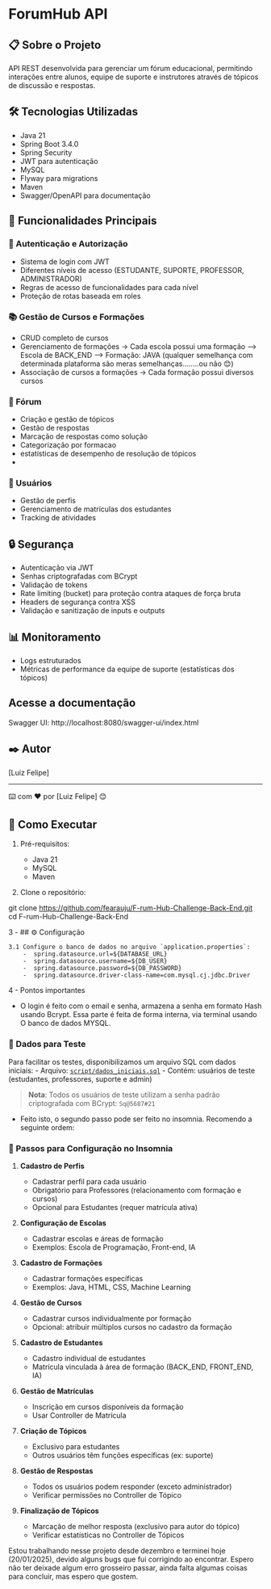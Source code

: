 # ForumHub API

## 📋 Sobre o Projeto
API REST desenvolvida para gerenciar um fórum educacional, permitindo interações entre alunos, equipe de suporte e instrutores através de tópicos de discussão e respostas.

## 🛠️ Tecnologias Utilizadas
- Java 21
- Spring Boot 3.4.0
- Spring Security
- JWT para autenticação
- MySQL
- Flyway para migrations
- Maven
- Swagger/OpenAPI para documentação

## 🔑 Funcionalidades Principais

### 👤 Autenticação e Autorização
- Sistema de login com JWT
- Diferentes níveis de acesso (ESTUDANTE, SUPORTE, PROFESSOR, ADMINISTRADOR)
- Regras de acesso de funcionalidades para cada nível
- Proteção de rotas baseada em roles

### 📚 Gestão de Cursos e Formações
- CRUD completo de cursos
- Gerenciamento de formações -> Cada escola possui uma formação --> Escola de BACK_END --> Formação: JAVA (qualquer semelhança com determinada plataforma são meras semelhanças........ou não 😊)
- Associação de cursos a formações -> Cada formação possui diversos cursos 

### 💬 Fórum
- Criação e gestão de tópicos
- Gestão de respostas
- Marcação de respostas como solução
- Categorização por formacao
- estatísticas de desempenho de resolução de tópicos
- 

### 👥 Usuários
- Gestão de perfis
- Gerenciamento de matrículas dos estudantes
- Tracking de atividades

## 🔒 Segurança
- Autenticação via JWT
- Senhas criptografadas com BCrypt
- Validação de tokens
- Rate limiting (bucket) para proteção contra ataques de força bruta
- Headers de segurança contra XSS
- Validação e sanitização de inputs e outputs

## 📊 Monitoramento
- Logs estruturados
- Métricas de performance da equipe de suporte (estatísticas dos tópicos)



## Acesse a documentação
Swagger UI: http://localhost:8080/swagger-ui/index.html

## ✒️ Autor
[Luiz Felipe]

---

⌨️ com ❤️ por [Luiz Felipe] 😊

## 🚀 Como Executar

1. Pré-requisitos:
   - Java 21
   - MySQL
   - Maven

2. Clone o repositório:

git clone https://github.com/fearauju/F-rum-Hub-Challenge-Back-End.git
cd F-rum-Hub-Challenge-Back-End

3 - ## ⚙️ Configuração

    3.1 Configure o banco de dados no arquivo `application.properties`:
        -  spring.datasource.url=${DATABASE_URL}
        -  spring.datasource.username=${DB_USER}
        -  spring.datasource.password=${DB_PASSWORD}
        -  spring.datasource.driver-class-name=com.mysql.cj.jdbc.Driver



4 - Pontos importantes

- O login é feito com o email e senha, armazena a senha em formato Hash usando Bcrypt. Essa parte é feita de forma interna, via terminal usando O
banco de dados MYSQL.

### 🔑 Dados para Teste

Para facilitar os testes, disponibilizamos um arquivo SQL com dados iniciais:
    - Arquivo:  [`script/dados_iniciais.sql`](script/dados_iniciais.sql)
    - Contém: usuários de teste (estudantes, professores, suporte e admin)

> **Nota**: Todos os usuários de teste utilizam a senha padrão criptografada com BCrypt: `Sq@5687#21`



- Feito isto, o segundo passo pode ser feito no insomnia. Recomendo a seguinte ordem:


### 📝 Passos para Configuração no Insomnia

1. **Cadastro de Perfis**
   - Cadastrar perfil para cada usuário
   - Obrigatório para Professores (relacionamento com formação e cursos)
   - Opcional para Estudantes (requer matrícula ativa)

2. **Configuração de Escolas**
   - Cadastrar escolas e áreas de formação
   - Exemplos: Escola de Programação, Front-end, IA

3. **Cadastro de Formações**
   - Cadastrar formações específicas
   - Exemplos: Java, HTML, CSS, Machine Learning

4. **Gestão de Cursos**
   - Cadastrar cursos individualmente por formação
   - Opcional: atribuir múltiplos cursos no cadastro da formação

5. **Cadastro de Estudantes**
   - Cadastro individual de estudantes
   - Matrícula vinculada à área de formação (BACK_END, FRONT_END, IA)

6. **Gestão de Matrículas**
   - Inscrição em cursos disponíveis da formação
   - Usar Controller de Matrícula

7. **Criação de Tópicos**
   - Exclusivo para estudantes
   - Outros usuários têm funções específicas (ex: suporte)

8. **Gestão de Respostas**
   - Todos os usuários podem responder (exceto administrador)
   - Verificar permissões no Controller de Tópico

9. **Finalização de Tópicos**
   - Marcação de melhor resposta (exclusivo para autor do tópico)
   - Verificar estatísticas no Controller de Tópicos

Estou trabalhando nesse projeto desde dezembro e terminei hoje (20/01/2025), devido alguns bugs que fui corrigindo ao encontrar. Espero não ter deixade algum erro grosseiro passar,
ainda falta algumas coisas para concluir, mas espero que gostem.



